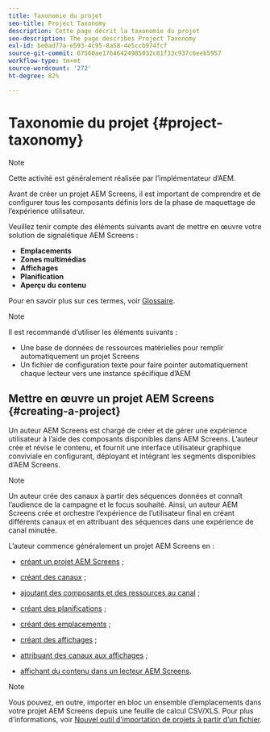 ```yaml
---
title: Taxonomie du projet
seo-title: Project Taxonomy
description: Cette page décrit la taxonomie du projet
seo-description: The page describes Project Taxonomy
exl-id: be0ad77a-e593-4c95-8a58-4e5ccb974fcf
source-git-commit: 67560ae17646424985032c81f33c937c6eeb5957
workflow-type: tm+mt
source-wordcount: '272'
ht-degree: 82%

---
```


# Taxonomie du projet {#project-taxonomy}

>[!NOTE]
>
>Cette activité est généralement réalisée par l’implémentateur d’AEM.

Avant de créer un projet AEM Screens, il est important de comprendre et de configurer tous les composants définis lors de la phase de maquettage de l’expérience utilisateur.

Veuillez tenir compte des éléments suivants avant de mettre en œuvre votre solution de signalétique AEM Screens :

* **Emplacements**
* **Zones multimédias**
* **Affichages**
* **Planification**
* **Aperçu du contenu**

Pour en savoir plus sur ces termes, voir [Glossaire](https://experienceleague.adobe.com/docs/experience-manager-screens/user-guide/overview/screens-glossary.html?lang=fr).

>[!NOTE]
>
>Il est recommandé d’utiliser les éléments suivants :
>
>* Une base de données de ressources matérielles pour remplir automatiquement un projet Screens
>* Un fichier de configuration texte pour faire pointer automatiquement chaque lecteur vers une instance spécifique d’AEM

## Mettre en œuvre un projet AEM Screens {#creating-a-project}

Un auteur AEM Screens est chargé de créer et de gérer une expérience utilisateur à l’aide des composants disponibles dans AEM Screens. L’auteur crée et révise le contenu, et fournit une interface utilisateur graphique conviviale en configurant, déployant et intégrant les segments disponibles d’AEM Screens.

>[!NOTE]
>
>Un auteur crée des canaux à partir des séquences données et connaît l’audience de la campagne et le focus souhaité. Ainsi, un auteur AEM Screens crée et orchestre l’expérience de l’utilisateur final en créant différents canaux et en attribuant des séquences dans une expérience de canal minutée.

L’auteur commence généralement un projet AEM Screens en :

* [créant un projet AEM Screens](https://experienceleague.adobe.com/docs/experience-manager-screens/user-guide/authoring/setting-up-projects/creating-a-screens-project.html?lang=fr) ;
* [créant des canaux](https://experienceleague.adobe.com/docs/experience-manager-screens/user-guide/authoring/setting-up-projects/managing-channels.html?lang=fr) ;
* [ajoutant des composants et des ressources au canal](https://experienceleague.adobe.com/docs/experience-manager-screens/user-guide/authoring/product-features/adding-components-to-a-channel.html?lang=fr) ;
* [créant des planifications](https://experienceleague.adobe.com/docs/experience-manager-screens/user-guide/authoring/setting-up-projects/managing-schedules.html?lang=fr) ;
* [créant des emplacements](https://experienceleague.adobe.com/docs/experience-manager-screens/user-guide/authoring/setting-up-projects/managing-locations.html?lang=fr) ;
* [créant des affichages](https://experienceleague.adobe.com/docs/experience-manager-screens/user-guide/authoring/setting-up-projects/managing-displays.html?lang=fr) ;
* [attribuant des canaux aux affichages](https://experienceleague.adobe.com/docs/experience-manager-screens/user-guide/authoring/setting-up-projects/assigning-channels/channel-assignment.html?lang=fr) ;

* [affichant du contenu dans un lecteur AEM Screens](https://experienceleague.adobe.com/docs/experience-manager-screens/user-guide/administering/working-with-screens-player.html?lang=fr).

>[!NOTE]
>Vous pouvez, en outre, importer en bloc un ensemble d’emplacements dans votre projet AEM Screens depuis une feuille de calcul CSV/XLS. Pour plus d’informations, voir [Nouvel outil d’importation de projets à partir d’un fichier](https://experienceleague.adobe.com/docs/experience-manager-screens/user-guide/administering/project-importer.html?lang=fr).
